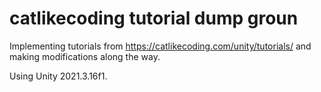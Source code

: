 #  catlikecoding tutorial dump groun

Implementing tutorials from https://catlikecoding.com/unity/tutorials/ and making modifications along the way. 

Using Unity 2021.3.16f1. 
